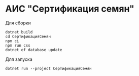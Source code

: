 АИС "Сертификация семян"
========================

Для cборки

```
dotnet build
cd СертификацияСемян
npm ci
npm run css
dotnet ef database update
```

Для запуска
```
dotnet run --project СертификацияСемян
```

